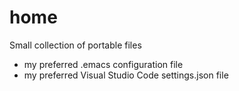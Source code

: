 # home
Small collection of portable files

- my preferred .emacs configuration file
- my preferred Visual Studio Code settings.json file

